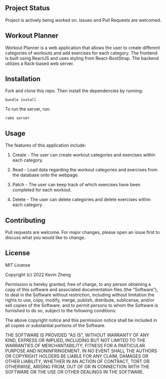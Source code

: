## Project Status
Project is actively being worked on. Issues and Pull Requests are welcomed.

## Workout Planner 

Workout Planner is a web application that allows the user to create different categories 
of workouts and add exercises for each category. The frontend is built using ReactJS and 
uses styling from React-BootStrap. The backend utilizes a Rack-based web server.

## Installation
Fork and clone this repo. Then install the dependencies by running:

```
bundle install
```

To run the server, run: 

```
rake server
```


## Usage
The features of this application include:

1. Create - The user can create workout categories and exercises within each category.

2. Read - Load data regarding the workout categories and exercises from the database onto the webpage.

3. Patch - The user can keep track of which exercises have been completed for each workout.

4. Delete - The user can delete categories and delete exercises within each category .


## Contributing
Pull requests are welcome. For major changes, please open an issue first to discuss what you would like to change.

## License
MIT License

Copyright (c) 2022 Kevin Zheng

Permission is hereby granted, free of charge, to any person obtaining a copy
of this software and associated documentation files (the "Software"), to deal
in the Software without restriction, including without limitation the rights
to use, copy, modify, merge, publish, distribute, sublicense, and/or sell
copies of the Software, and to permit persons to whom the Software is
furnished to do so, subject to the following conditions:

The above copyright notice and this permission notice shall be included in all
copies or substantial portions of the Software.

THE SOFTWARE IS PROVIDED "AS IS", WITHOUT WARRANTY OF ANY KIND, EXPRESS OR
IMPLIED, INCLUDING BUT NOT LIMITED TO THE WARRANTIES OF MERCHANTABILITY,
FITNESS FOR A PARTICULAR PURPOSE AND NONINFRINGEMENT. IN NO EVENT SHALL THE
AUTHORS OR COPYRIGHT HOLDERS BE LIABLE FOR ANY CLAIM, DAMAGES OR OTHER
LIABILITY, WHETHER IN AN ACTION OF CONTRACT, TORT OR OTHERWISE, ARISING FROM,
OUT OF OR IN CONNECTION WITH THE SOFTWARE OR THE USE OR OTHER DEALINGS IN THE
SOFTWARE.
